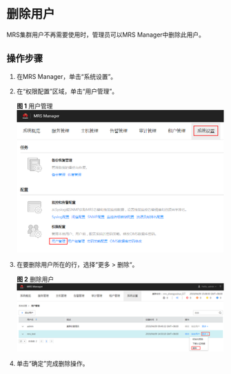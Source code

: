 # 删除用户<a name="ZH-CN_TOPIC_0174499509"></a>

MRS集群用户不再需要使用时，管理员可以MRS Manager中删除此用户。

## 操作步骤<a name="zh-cn_topic_0139052705_zh-cn_topic_0050661073_zh-cn_topic_0047014021_section28144901164640"></a>

1.  在MRS Manager，单击“系统设置”。
2.  在“权限配置”区域，单击“用户管理”。

    **图 1**  用户管理<a name="zh-cn_topic_0139052705_zh-cn_topic_0050661073_fig3220924259"></a>  
    ![](figures/用户管理-29.png "用户管理-29")

3.  在要删除用户所在的行，选择“更多  \>  删除“。

    **图 2**  删除用户<a name="zh-cn_topic_0139052705_zh-cn_topic_0050661073_fig178114820911"></a>  
    ![](figures/删除用户-32.png "删除用户-32")

4.  单击“确定”完成删除操作。


